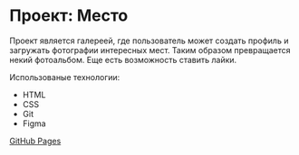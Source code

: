 # Проект: Место

Проект является галереей, где пользователь может создать профиль и загружать фотографии
интересных мест. Таким образом превращается некий фотоальбом. Еще есть возможность ставить
лайки.

Использованые технологии:

- HTML
- CSS
- Git
- Figma

[GitHub Pages](https://ann-wi.github.io/mesto-project/)
